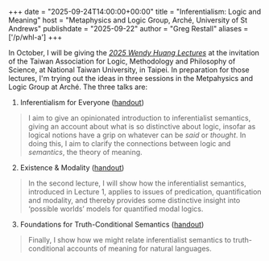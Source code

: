 +++
date = "2025-09-24T14:00:00+00:00"
title = "Inferentialism: Logic and Meaning"
host = "Metaphysics and Logic Group, Arché, University of St Andrews"
publishdate = "2025-09-22"
author = "Greg Restall"
aliases = ['/p/whl-a']
+++

In October, I will be giving the *[2025 Wendy Huang Lectures](https://consequently.org/p/whl)*
at the invitation of the Taiwan Association for Logic,
Methodology and Philosophy of Science, at National Taiwan University, in Taipei.
In preparation for those lectures, I'm trying out the ideas in three 
sessions in the Metpahysics and Logic Group at Arché. The three talks 
are:

1. Inferentialism for Everyone ([handout](/handouts/whl-a-1.pdf))
> I aim to give an opinionated introduction to inferentialist
> semantics, giving an account about what is so distinctive about
> logic, insofar as logical notions have a grip on whatever can be
> _said_ or _thought_. In doing this, I aim to clarify the connections
> between logic and _semantics_, the theory of meaning.
2. Existence &amp; Modality ([handout](/handouts/whl-a-2.pdf))
> In the second lecture, I will show how the inferentialist
> semantics, introduced in Lecture 1, applies to issues of
> predication, quantification and modality, and thereby provides
> some distinctive insight into ‘possible worlds’ models for
> quantified modal logics.
3. Foundations for Truth-Conditional Semantics ([handout](/handouts/whl-a-3.pdf))
> Finally, I show how we might relate inferentialist semantics to truth-conditional accounts of meaning for natural languages.

